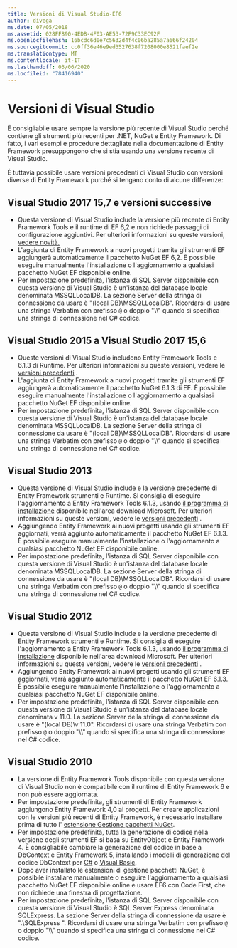 ```yaml
---
title: Versioni di Visual Studio-EF6
author: divega
ms.date: 07/05/2018
ms.assetid: 028FF890-4EDB-4F03-AE53-72F9C33EC92F
ms.openlocfilehash: 16bcdc6d0e7c5632d4f4c06ba285a7a666f24204
ms.sourcegitcommit: cc0ff36e46e9ed3527638f7208000e8521faef2e
ms.translationtype: MT
ms.contentlocale: it-IT
ms.lasthandoff: 03/06/2020
ms.locfileid: "78416940"
---
```

# <a name="visual-studio-releases"></a>Versioni di Visual Studio

È consigliabile usare sempre la versione più recente di Visual Studio perché contiene gli strumenti più recenti per .NET, NuGet e Entity Framework.
Di fatto, i vari esempi e procedure dettagliate nella documentazione di Entity Framework presuppongono che si stia usando una versione recente di Visual Studio.

È tuttavia possibile usare versioni precedenti di Visual Studio con versioni diverse di Entity Framework purché si tengano conto di alcune differenze:

## <a name="visual-studio-2017-157-and-newer"></a>Visual Studio 2017 15,7 e versioni successive

- Questa versione di Visual Studio include la versione più recente di Entity Framework Tools e il runtime di EF 6,2 e non richiede passaggi di configurazione aggiuntivi.
Per ulteriori informazioni su queste versioni, [vedere novità.](~/ef6/what-is-new/index.md)
- L'aggiunta di Entity Framework a nuovi progetti tramite gli strumenti EF aggiungerà automaticamente il pacchetto NuGet EF 6,2.
È possibile eseguire manualmente l'installazione o l'aggiornamento a qualsiasi pacchetto NuGet EF disponibile online.
- Per impostazione predefinita, l'istanza di SQL Server disponibile con questa versione di Visual Studio è un'istanza del database locale denominata MSSQLLocalDB.
La sezione Server della stringa di connessione da usare è "(local DB)\\MSSQLLocalDB".
Ricordarsi di usare una stringa Verbatim con prefisso `@` o doppio "\\\\" quando si specifica una stringa di connessione nel C# codice.  


## <a name="visual-studio-2015-to-visual-studio-2017-156"></a>Visual Studio 2015 a Visual Studio 2017 15,6

- Queste versioni di Visual Studio includono Entity Framework Tools e 6.1.3 di Runtime.
Per ulteriori informazioni su queste versioni, vedere le [versioni precedenti](~/ef6/what-is-new/past-releases.md#ef-613) .
- L'aggiunta di Entity Framework a nuovi progetti tramite gli strumenti EF aggiungerà automaticamente il pacchetto NuGet 6.1.3 di EF.
È possibile eseguire manualmente l'installazione o l'aggiornamento a qualsiasi pacchetto NuGet EF disponibile online.
- Per impostazione predefinita, l'istanza di SQL Server disponibile con questa versione di Visual Studio è un'istanza del database locale denominata MSSQLLocalDB.
La sezione Server della stringa di connessione da usare è "(local DB)\\MSSQLLocalDB".
Ricordarsi di usare una stringa Verbatim con prefisso `@` o doppio "\\\\" quando si specifica una stringa di connessione nel C# codice.  


## <a name="visual-studio-2013"></a>Visual Studio 2013
- Questa versione di Visual Studio include e la versione precedente di Entity Framework strumenti e Runtime.
Si consiglia di eseguire l'aggiornamento a Entity Framework Tools 6.1.3, usando [il programma di installazione](https://www.microsoft.com/download/details.aspx?id=40762) disponibile nell'area download Microsoft.
Per ulteriori informazioni su queste versioni, vedere le [versioni precedenti](~/ef6/what-is-new/past-releases.md#ef-613) .
- Aggiungendo Entity Framework ai nuovi progetti usando gli strumenti EF aggiornati, verrà aggiunto automaticamente il pacchetto NuGet EF 6.1.3.
È possibile eseguire manualmente l'installazione o l'aggiornamento a qualsiasi pacchetto NuGet EF disponibile online.
- Per impostazione predefinita, l'istanza di SQL Server disponibile con questa versione di Visual Studio è un'istanza del database locale denominata MSSQLLocalDB.
La sezione Server della stringa di connessione da usare è "(local DB)\\MSSQLLocalDB".
Ricordarsi di usare una stringa Verbatim con prefisso `@` o doppio "\\\\" quando si specifica una stringa di connessione nel C# codice.  

## <a name="visual-studio-2012"></a>Visual Studio 2012

- Questa versione di Visual Studio include e la versione precedente di Entity Framework strumenti e Runtime.
Si consiglia di eseguire l'aggiornamento a Entity Framework Tools 6.1.3, usando [il programma di installazione](https://www.microsoft.com/download/details.aspx?id=40762) disponibile nell'area download Microsoft.
Per ulteriori informazioni su queste versioni, vedere le [versioni precedenti](~/ef6/what-is-new/past-releases.md#ef-613) .
- Aggiungendo Entity Framework ai nuovi progetti usando gli strumenti EF aggiornati, verrà aggiunto automaticamente il pacchetto NuGet EF 6.1.3.
È possibile eseguire manualmente l'installazione o l'aggiornamento a qualsiasi pacchetto NuGet EF disponibile online.
- Per impostazione predefinita, l'istanza di SQL Server disponibile con questa versione di Visual Studio è un'istanza del database locale denominata v 11.0.
La sezione Server della stringa di connessione da usare è "(local DB)\\v 11.0".
Ricordarsi di usare una stringa Verbatim con prefisso `@` o doppio "\\\\" quando si specifica una stringa di connessione nel C# codice.  

## <a name="visual-studio-2010"></a>Visual Studio 2010

- La versione di Entity Framework Tools disponibile con questa versione di Visual Studio non è compatibile con il runtime di Entity Framework 6 e non può essere aggiornata.
- Per impostazione predefinita, gli strumenti di Entity Framework aggiungono Entity Framework 4,0 ai progetti.
Per creare applicazioni con le versioni più recenti di Entity Framework, è necessario installare prima di tutto l' [estensione Gestione pacchetti NuGet](https://marketplace.visualstudio.com/items?itemName=NuGetTeam.NuGetPackageManager).
- Per impostazione predefinita, tutta la generazione di codice nella versione degli strumenti EF si basa su EntityObject e Entity Framework 4.
È consigliabile cambiare la generazione del codice in base a DbContext e Entity Framework 5, installando i modelli di generazione del codice DbContext per [C#](https://marketplace.visualstudio.com/items?itemName=EntityFrameworkTeam.EF5xDbContextGeneratorforC) o [Visual Basic](https://marketplace.visualstudio.com/items?itemName=EntityFrameworkTeam.EF5xDbContextGeneratorforVBNET).
- Dopo aver installato le estensioni di gestione pacchetti NuGet, è possibile installare manualmente o eseguire l'aggiornamento a qualsiasi pacchetto NuGet EF disponibile online e usare EF6 con Code First, che non richiede una finestra di progettazione.
- Per impostazione predefinita, l'istanza di SQL Server disponibile con questa versione di Visual Studio è SQL Server Express denominata SQLExpress.
La sezione Server della stringa di connessione da usare è ".\\SQLExpress ".
Ricordarsi di usare una stringa Verbatim con prefisso `@` o doppio "\\\\" quando si specifica una stringa di connessione nel C# codice.

